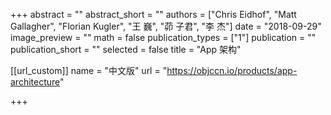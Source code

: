 +++
abstract = ""
abstract_short = ""
authors = ["Chris Eidhof", "Matt Gallagher", "Florian Kugler", "王 巍", "茆 子君", "李 杰"]
date = "2018-09-29"
image_preview = ""
math = false
publication_types = ["1"]
publication = ""
publication_short = ""
selected = false
title = "App 架构"

[[url_custom]]
name = "中文版"
url = "https://objccn.io/products/app-architecture"

+++

